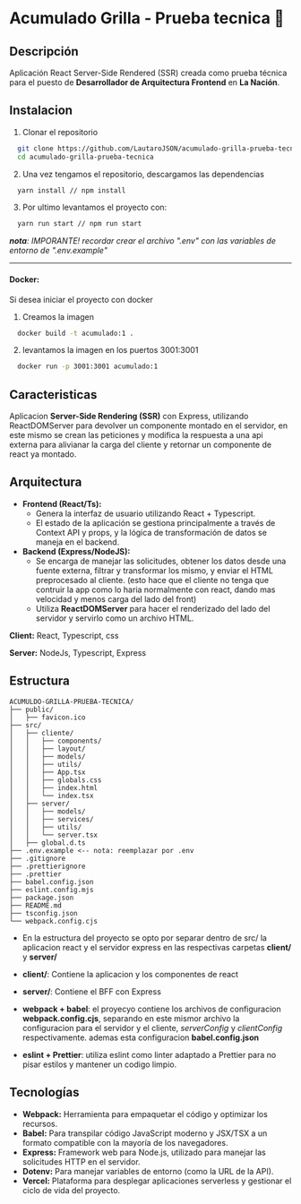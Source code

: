 # Acumulado Grilla - Prueba tecnica 🤺

## Descripción

Aplicación React Server-Side Rendered (SSR) creada como prueba técnica para el puesto de **Desarrollador de Arquitectura Frontend** en **La Nación**.

## Instalacion

1. Clonar el repositorio

```bash
  git clone https://github.com/LautaroJSON/acumulado-grilla-prueba-tecnica.git
  cd acumulado-grilla-prueba-tecnica
```

2. Una vez tengamos el repositorio, descargamos las dependencias

```bash
  yarn install // npm install
```

3. Por ultimo levantamos el proyecto con:

```bash
  yarn run start // npm run start
```

_**nota**: IMPORANTE! recordar crear el archivo ".env" con las variables de entorno de ".env.example"_

---

#### Docker:

Si desea iniciar el proyecto con docker

1. Creamos la imagen

```bash
  docker build -t acumulado:1 .
```

2. levantamos la imagen en los puertos 3001:3001

```bash
  docker run -p 3001:3001 acumulado:1
```

## Caracteristicas

Aplicacion **Server-Side Rendering (SSR)** con Express, utilizando ReactDOMServer para devolver un componente montado en el servidor, en este mismo se crean las peticiones y modifica la respuesta a una api externa para alivianar la carga del cliente y retornar un componente de react ya montado.

## Arquitectura

- **Frontend (React/Ts):**
  - Genera la interfaz de usuario utilizando React + Typescript.
  - El estado de la aplicación se gestiona principalmente a través de Context API y props, y la lógica de transformación de datos se maneja en el backend.
- **Backend (Express/NodeJS):**
  - Se encarga de manejar las solicitudes, obtener los datos desde una fuente externa, filtrar y transformar los mismo, y enviar el HTML preprocesado al cliente. (esto hace que el cliente no tenga que contruir la app como lo haria normalmente con react, dando mas velocidad y menos carga del lado del front)
  - Utiliza **ReactDOMServer** para hacer el renderizado del lado del servidor y servirlo como un archivo HTML.

**Client:** React, Typescript, css

**Server:** NodeJs, Typescript, Express

## Estructura

    ACUMULDO-GRILLA-PRUEBA-TECNICA/
    ├── public/
    │   ├── favicon.ico
    ├── src/
    │   ├── cliente/
    │   │   ├── components/
    │   │   ├── layout/
    │   │   ├── models/
    │   │   ├── utils/
    │   │   ├── App.tsx
    │   │   ├── globals.css
    │   │   ├── index.html
    │   │   └── index.tsx
    │   ├── server/
    │   │   ├── models/
    │   │   ├── services/
    │   │   ├── utils/
    │   │   └── server.tsx
    │   ├── global.d.ts
    ├── .env.example <-- nota: reemplazar por .env
    ├── .gitignore
    ├── .prettierignore
    ├── .prettier
    ├── babel.config.json
    ├── eslint.config.mjs
    ├── package.json
    ├── README.md
    ├── tsconfig.json
    └── webpack.config.cjs

- En la estructura del proyecto se opto por separar dentro de src/ la aplicacion react y el servidor express en las respectivas carpetas **client/** y **server/**

- **client/**: Contiene la aplicacion y los componentes de react
- **server/**: Contiene el BFF con Express

- **webpack + babel**: el proyecyo contiene los archivos de configuracion **webpack.config.cjs**, separando en este mismor archivo la configuracion para el servidor y el cliente, _serverConfig_ y _clientConfig_ respectivamente. ademas esta configuracion **babel.config.json**

- **eslint + Prettier**: utiliza eslint como linter adaptado a Prettier para no pisar estilos y mantener un codigo limpio.

## Tecnologías

- **Webpack:** Herramienta para empaquetar el código y optimizar los recursos.
- **Babel:** Para transpilar código JavaScript moderno y JSX/TSX a un formato compatible con la mayoría de los navegadores.
- **Express:** Framework web para Node.js, utilizado para manejar las solicitudes HTTP en el servidor.
- **Dotenv:** Para manejar variables de entorno (como la URL de la API).
- **Vercel:** Plataforma para desplegar aplicaciones serverless y gestionar el ciclo de vida del proyecto.
